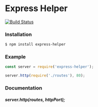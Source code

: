 # Express Helper
[![Build Status](https://travis-ci.com/jwepdx/express-helper.svg?branch=master)](https://travis-ci.com/jwepdx/express-helper)
### Installation
``` bash
$ npm install express-helper
```
### Example
``` javascript
const server = require('express-helper');

server.http(require('./routes'), 80);
```

### Documentation
##### server.http(routes, httpPort);
